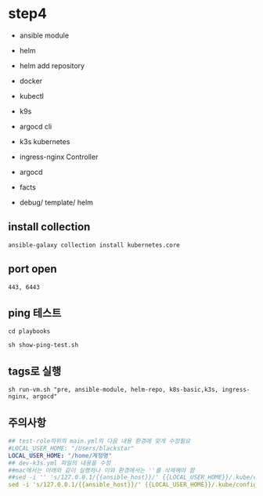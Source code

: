 

# step4 
- ansible module
- helm
- helm add repository
- docker 
- kubectl
- k9s
- argocd cli
- k3s kubernetes
- ingress-nginx Controller
- argocd


- facts
- debug/ template/ helm

## install collection
```
ansible-galaxy collection install kubernetes.core
```
##  port open
```
443, 6443
```


## ping 테스트 
```
cd playbooks

sh show-ping-test.sh
```
## tags로 실행 
```
sh run-vm.sh "pre, ansible-module, helm-repo, k8s-basic,k3s, ingress-nginx, argocd"
```


## 주의사항

```yaml
## test-role하위의 main.yml의 다음 내용 환경에 맞게 수정필요
#LOCAL_USER_HOME: "/Users/blackstar"
LOCAL_USER_HOME: "/home/계정명"
## dev-k3s.yml 파일의 내용을 수정
##mac에서는 아래와 같이 실행하나 이외 환경에서는 ''를 삭제해야 함  
##sed -i '' 's/127.0.0.1/{{ansible_host}}/' {{LOCAL_USER_HOME}}/.kube/config
sed -i 's/127.0.0.1/{{ansible_host}}/' {{LOCAL_USER_HOME}}/.kube/config
```